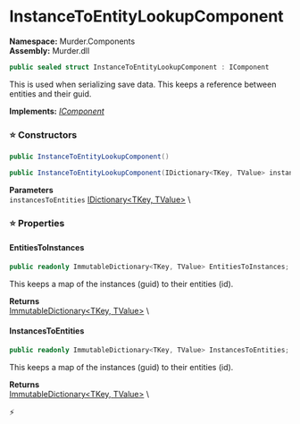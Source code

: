 # InstanceToEntityLookupComponent

**Namespace:** Murder.Components \
**Assembly:** Murder.dll

```csharp
public sealed struct InstanceToEntityLookupComponent : IComponent
```

This is used when serializing save data. This keeps a reference between entities and their guid.

**Implements:** _[IComponent](../..//Bang/Components/IComponent.html)_

### ⭐ Constructors
```csharp
public InstanceToEntityLookupComponent()
```

```csharp
public InstanceToEntityLookupComponent(IDictionary<TKey, TValue> instancesToEntities)
```

**Parameters** \
`instancesToEntities` [IDictionary\<TKey, TValue\>](https://learn.microsoft.com/en-us/dotnet/api/System.Collections.Generic.IDictionary-2?view=net-7.0) \

### ⭐ Properties
#### EntitiesToInstances
```csharp
public readonly ImmutableDictionary<TKey, TValue> EntitiesToInstances;
```

This keeps a map of the instances (guid) to their entities (id).

**Returns** \
[ImmutableDictionary\<TKey, TValue\>](https://learn.microsoft.com/en-us/dotnet/api/System.Collections.Immutable.ImmutableDictionary-2?view=net-7.0) \
#### InstancesToEntities
```csharp
public readonly ImmutableDictionary<TKey, TValue> InstancesToEntities;
```

This keeps a map of the instances (guid) to their entities (id).

**Returns** \
[ImmutableDictionary\<TKey, TValue\>](https://learn.microsoft.com/en-us/dotnet/api/System.Collections.Immutable.ImmutableDictionary-2?view=net-7.0) \


⚡